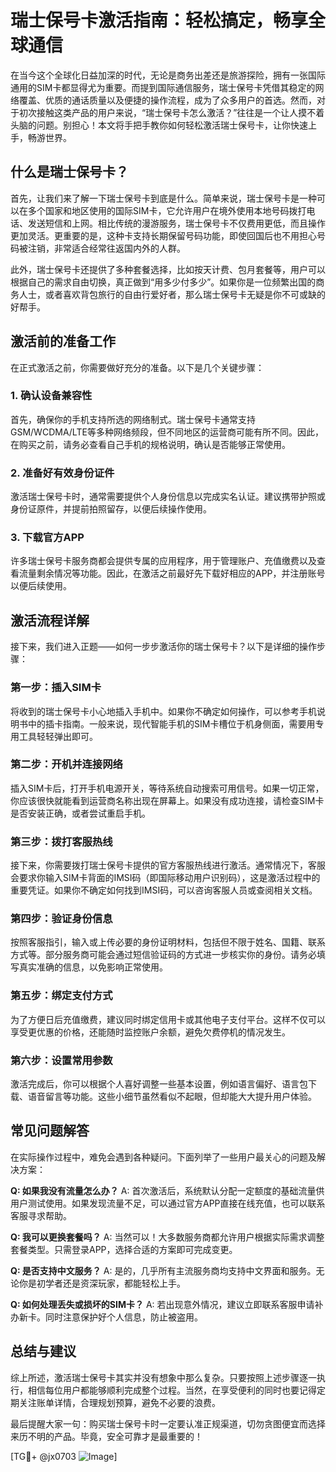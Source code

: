 # 瑞士保号卡激活指南：轻松搞定，畅享全球通信

在当今这个全球化日益加深的时代，无论是商务出差还是旅游探险，拥有一张国际通用的SIM卡都显得尤为重要。而提到国际通信服务，瑞士保号卡凭借其稳定的网络覆盖、优质的通话质量以及便捷的操作流程，成为了众多用户的首选。然而，对于初次接触这类产品的用户来说，“瑞士保号卡怎么激活？”往往是一个让人摸不着头脑的问题。别担心！本文将手把手教你如何轻松激活瑞士保号卡，让你快速上手，畅游世界。

## 什么是瑞士保号卡？

首先，让我们来了解一下瑞士保号卡到底是什么。简单来说，瑞士保号卡是一种可以在多个国家和地区使用的国际SIM卡，它允许用户在境外使用本地号码拨打电话、发送短信和上网。相比传统的漫游服务，瑞士保号卡不仅费用更低，而且操作更加灵活。更重要的是，这种卡支持长期保留号码功能，即使回国后也不用担心号码被注销，非常适合经常往返国内外的人群。

此外，瑞士保号卡还提供了多种套餐选择，比如按天计费、包月套餐等，用户可以根据自己的需求自由切换，真正做到“用多少付多少”。如果你是一位频繁出国的商务人士，或者喜欢背包旅行的自由行爱好者，那么瑞士保号卡无疑是你不可或缺的好帮手。

## 激活前的准备工作

在正式激活之前，你需要做好充分的准备。以下是几个关键步骤：

### 1. **确认设备兼容性**
   首先，确保你的手机支持所选的网络制式。瑞士保号卡通常支持GSM/WCDMA/LTE等多种网络频段，但不同地区的运营商可能有所不同。因此，在购买之前，请务必查看自己手机的规格说明，确认是否能够正常使用。

### 2. **准备好有效身份证件**
   激活瑞士保号卡时，通常需要提供个人身份信息以完成实名认证。建议携带护照或身份证原件，并提前拍照留存，以便后续操作使用。

### 3. **下载官方APP**
   许多瑞士保号卡服务商都会提供专属的应用程序，用于管理账户、充值缴费以及查看流量剩余情况等功能。因此，在激活之前最好先下载好相应的APP，并注册账号以便后续使用。

## 激活流程详解

接下来，我们进入正题——如何一步步激活你的瑞士保号卡？以下是详细的操作步骤：

### 第一步：插入SIM卡
   将收到的瑞士保号卡小心地插入手机中。如果你不确定如何操作，可以参考手机说明书中的插卡指南。一般来说，现代智能手机的SIM卡槽位于机身侧面，需要用专用工具轻轻弹出即可。

### 第二步：开机并连接网络
   插入SIM卡后，打开手机电源开关，等待系统自动搜索可用信号。如果一切正常，你应该很快就能看到运营商名称出现在屏幕上。如果没有成功连接，请检查SIM卡是否安装正确，或者尝试重启手机。

### 第三步：拨打客服热线
   接下来，你需要拨打瑞士保号卡提供的官方客服热线进行激活。通常情况下，客服会要求你输入SIM卡背面的IMSI码（即国际移动用户识别码），这是激活过程中的重要凭证。如果你不确定如何找到IMSI码，可以咨询客服人员或查阅相关文档。

### 第四步：验证身份信息
   按照客服指引，输入或上传必要的身份证明材料，包括但不限于姓名、国籍、联系方式等。部分服务商可能会通过短信验证码的方式进一步核实你的身份。请务必填写真实准确的信息，以免影响正常使用。

### 第五步：绑定支付方式
   为了方便日后充值缴费，建议同时绑定信用卡或其他电子支付平台。这样不仅可以享受更优惠的价格，还能随时监控账户余额，避免欠费停机的情况发生。

### 第六步：设置常用参数
   激活完成后，你可以根据个人喜好调整一些基本设置，例如语言偏好、语言包下载、语音留言等功能。这些小细节虽然看似不起眼，但却能大大提升用户体验。

## 常见问题解答

在实际操作过程中，难免会遇到各种疑问。下面列举了一些用户最关心的问题及解决方案：

**Q: 如果我没有流量怎么办？**
A: 首次激活后，系统默认分配一定额度的基础流量供用户测试使用。如果发现流量不足，可以通过官方APP直接在线充值，也可以联系客服寻求帮助。

**Q: 我可以更换套餐吗？**
A: 当然可以！大多数服务商都允许用户根据实际需求调整套餐类型。只需登录APP，选择合适的方案即可完成变更。

**Q: 是否支持中文服务？**
A: 是的，几乎所有主流服务商均支持中文界面和服务。无论你是初学者还是资深玩家，都能轻松上手。

**Q: 如何处理丢失或损坏的SIM卡？**
A: 若出现意外情况，建议立即联系客服申请补办新卡。同时注意保护好个人信息，防止被盗用。

## 总结与建议

综上所述，激活瑞士保号卡其实并没有想象中那么复杂。只要按照上述步骤逐一执行，相信每位用户都能够顺利完成整个过程。当然，在享受便利的同时也要记得定期关注账单详情，合理规划预算，避免不必要的浪费。

最后提醒大家一句：购买瑞士保号卡时一定要认准正规渠道，切勿贪图便宜而选择来历不明的产品。毕竟，安全可靠才是最重要的！

[TG💪+ @jx0703 ![Image](https://github.com/user-attachments/assets/dbca1d08-cadb-493c-b0ec-ad6f7a83f270)]
